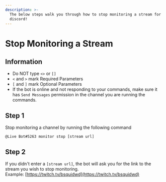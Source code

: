 ```yaml
---
description: >-
  The below steps walk you through how to stop monitoring a stream for your
  discord!
---
```


# Stop Monitoring a Stream

## Information

* Do NOT type `<>` or `[]` 
* `<` and `>` mark Required Parameters
* `[` and `]` mark Optional Parameters
* If the bot is online and not responding to your commands, make sure it has `Send Messages` permission in the channel you are running the commands.

## Step 1

Stop monitoring a channel by running the following command

```text
@Live Bot#5263 monitor stop [stream url]
```

## Step 2

If you didn't enter a `[stream url]`, the bot will ask you for the link to the stream you wish to stop monitoring.  
Example: [https://twitch.tv/bsquidwd](https://twitch.tv/bsquidwd)

